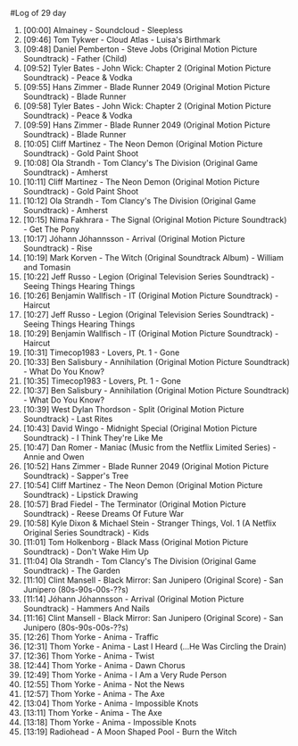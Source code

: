 #Log of 29 day

1. [00:00] Almainey - Soundcloud - Sleepless
1. [09:46] Tom Tykwer - Cloud Atlas - Luisa's Birthmark
1. [09:48] Daniel Pemberton - Steve Jobs (Original Motion Picture Soundtrack) - Father (Child)
1. [09:52] Tyler Bates - John Wick: Chapter 2 (Original Motion Picture Soundtrack) - Peace & Vodka
1. [09:55] Hans Zimmer - Blade Runner 2049 (Original Motion Picture Soundtrack) - Blade Runner
1. [09:58] Tyler Bates - John Wick: Chapter 2 (Original Motion Picture Soundtrack) - Peace & Vodka
1. [09:59] Hans Zimmer - Blade Runner 2049 (Original Motion Picture Soundtrack) - Blade Runner
1. [10:05] Cliff Martinez - The Neon Demon (Original Motion Picture Soundtrack) - Gold Paint Shoot
1. [10:08] Ola Strandh - Tom Clancy's The Division (Original Game Soundtrack) - Amherst
1. [10:11] Cliff Martinez - The Neon Demon (Original Motion Picture Soundtrack) - Gold Paint Shoot
1. [10:12] Ola Strandh - Tom Clancy's The Division (Original Game Soundtrack) - Amherst
1. [10:15] Nima Fakhrara - The Signal (Original Motion Picture Soundtrack) - Get The Pony
1. [10:17] Jóhann Jóhannsson - Arrival (Original Motion Picture Soundtrack) - Rise
1. [10:19] Mark Korven - The Witch (Original Soundtrack Album) - William and Tomasin
1. [10:22] Jeff Russo - Legion (Original Television Series Soundtrack) - Seeing Things Hearing Things
1. [10:26] Benjamin Wallfisch - IT (Original Motion Picture Soundtrack) - Haircut
1. [10:27] Jeff Russo - Legion (Original Television Series Soundtrack) - Seeing Things Hearing Things
1. [10:29] Benjamin Wallfisch - IT (Original Motion Picture Soundtrack) - Haircut
1. [10:31] Timecop1983 - Lovers, Pt. 1 - Gone
1. [10:33] Ben Salisbury - Annihilation (Original Motion Picture Soundtrack) - What Do You Know?
1. [10:35] Timecop1983 - Lovers, Pt. 1 - Gone
1. [10:37] Ben Salisbury - Annihilation (Original Motion Picture Soundtrack) - What Do You Know?
1. [10:39] West Dylan Thordson - Split (Original Motion Picture Soundtrack) - Last Rites
1. [10:43] David Wingo - Midnight Special (Original Motion Picture Soundtrack) - I Think They're Like Me
1. [10:47] Dan Romer - Maniac (Music from the Netflix Limited Series) - Annie and Owen
1. [10:52] Hans Zimmer - Blade Runner 2049 (Original Motion Picture Soundtrack) - Sapper's Tree
1. [10:54] Cliff Martinez - The Neon Demon (Original Motion Picture Soundtrack) - Lipstick Drawing
1. [10:57] Brad Fiedel - The Terminator (Original Motion Picture Soundtrack) - Reese Dreams Of Future War
1. [10:58] Kyle Dixon & Michael Stein - Stranger Things, Vol. 1 (A Netflix Original Series Soundtrack) - Kids
1. [11:01] Tom Holkenborg - Black Mass (Original Motion Picture Soundtrack) - Don't Wake Him Up
1. [11:04] Ola Strandh - Tom Clancy's The Division (Original Game Soundtrack) - The Garden
1. [11:10] Clint Mansell - Black Mirror: San Junipero (Original Score) - San Junipero (80s-90s-00s-??s)
1. [11:14] Jóhann Jóhannsson - Arrival (Original Motion Picture Soundtrack) - Hammers And Nails
1. [11:16] Clint Mansell - Black Mirror: San Junipero (Original Score) - San Junipero (80s-90s-00s-??s)
1. [12:26] Thom Yorke - Anima - Traffic
1. [12:31] Thom Yorke - Anima - Last I Heard (...He Was Circling the Drain)
1. [12:36] Thom Yorke - Anima - Twist
1. [12:44] Thom Yorke - Anima - Dawn Chorus
1. [12:49] Thom Yorke - Anima - I Am a Very Rude Person
1. [12:55] Thom Yorke - Anima - Not the News
1. [12:57] Thom Yorke - Anima - The Axe
1. [13:04] Thom Yorke - Anima - Impossible Knots
1. [13:11] Thom Yorke - Anima - The Axe
1. [13:18] Thom Yorke - Anima - Impossible Knots
1. [13:19] Radiohead - A Moon Shaped Pool - Burn the Witch
